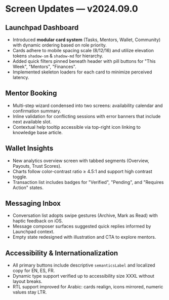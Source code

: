 # Screen Updates — v2024.09.0

## Launchpad Dashboard
- Introduced **modular card system** (Tasks, Mentors, Wallet, Community) with dynamic ordering based on role priority.
- Cards adhere to mobile spacing scale (8/12/16) and utilize elevation tokens `shadow-sm` & `shadow-md` for hierarchy.
- Added quick filters pinned beneath header with pill buttons for "This Week", "Mentors", "Finances".
- Implemented skeleton loaders for each card to minimize perceived latency.

## Mentor Booking
- Multi-step wizard condensed into two screens: availability calendar and confirmation summary.
- Inline validation for conflicting sessions with error banners that include next available slot.
- Contextual help tooltip accessible via top-right icon linking to knowledge base article.

## Wallet Insights
- New analytics overview screen with tabbed segments (Overview, Payouts, Trust Scores).
- Charts follow color-contrast ratio ≥ 4.5:1 and support high contrast toggle.
- Transaction list includes badges for "Verified", "Pending", and "Requires Action" states.

## Messaging Inbox
- Conversation list adopts swipe gestures (Archive, Mark as Read) with haptic feedback on iOS.
- Message composer surfaces suggested quick replies informed by Launchpad context.
- Empty state redesigned with illustration and CTA to explore mentors.

## Accessibility & Internationalization
- All primary buttons include descriptive `semanticsLabel` and localized copy for EN, ES, FR.
- Dynamic type support verified up to accessibility size XXXL without layout breaks.
- RTL support improved for Arabic: cards realign, icons mirrored, numeric values stay LTR.
